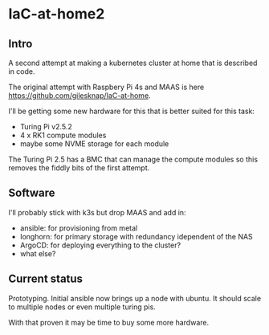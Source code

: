# IaC-at-home2

## Intro

A second attempt at making a kubernetes cluster at home that is described in code.

The original attempt with Raspbery Pi 4s and MAAS is here https://github.com/gilesknap/IaC-at-home.

I'll be getting some new hardware for this that is better suited for this task:

- Turing Pi v2.5.2
- 4 x RK1 compute modules
- maybe some NVME storage for each module

The Turing Pi 2.5 has a BMC that can manage the compute modules so this removes the fiddly bits of the first attempt.

## Software

I'll probably stick with k3s but drop MAAS and add in:
- ansible: for provisioning from metal
- longhorn: for primary storage with redundancy idependent of the NAS
- ArgoCD: for deploying everything to the cluster?
- what else?

## Current status

Prototyping. Initial ansible now brings up a node with ubuntu. It should scale to multiple nodes or even multiple turing pis.

With that proven it may be time to buy some more hardware.
